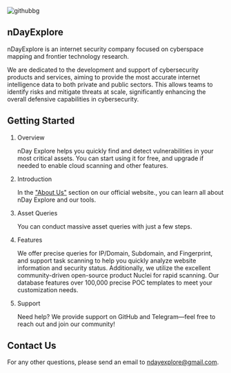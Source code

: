 ![githubbg](https://github.com/user-attachments/assets/b0802da8-31b9-4238-be57-c8577139773a)

## nDayExplore

nDayExplore is an internet security company focused on cyberspace mapping and frontier technology research.

We are dedicated to the development and support of cybersecurity products and services, aiming to provide the most accurate internet intelligence data to both private and public sectors. This allows teams to identify risks and mitigate threats at scale, significantly enhancing the overall defensive capabilities in cybersecurity.

## Getting Started

1. Overview

   nDay Explore helps you quickly find and detect vulnerabilities in your most critical assets. You can start using it for free, and upgrade if needed to enable cloud scanning and other features.

2. Introduction

   In the ["About Us"](https://www.nday.pro/aboutus) section on our official website., you can learn all about nDay Explore and our tools.

3. Asset Queries

   You can conduct massive asset queries with just a few steps.

4. Features

   We offer precise queries for IP/Domain, Subdomain, and Fingerprint, and support task scanning to help you quickly analyze website information and security status. Additionally, we utilize the excellent community-driven open-source product Nuclei for rapid scanning. Our database features over 100,000 precise POC templates to meet your customization needs.

5. Support

   Need help? We provide support on GitHub and Telegram—feel free to reach out and join our community!

## Contact Us

For any other questions, please send an email to ndayexplore@gmail.com.

<!---
nDayExplore/nDayExplore is a ✨ special ✨ repository because its `README.md` (this file) appears on your GitHub profile.
You can click the Preview link to take a look at your changes.
--->
